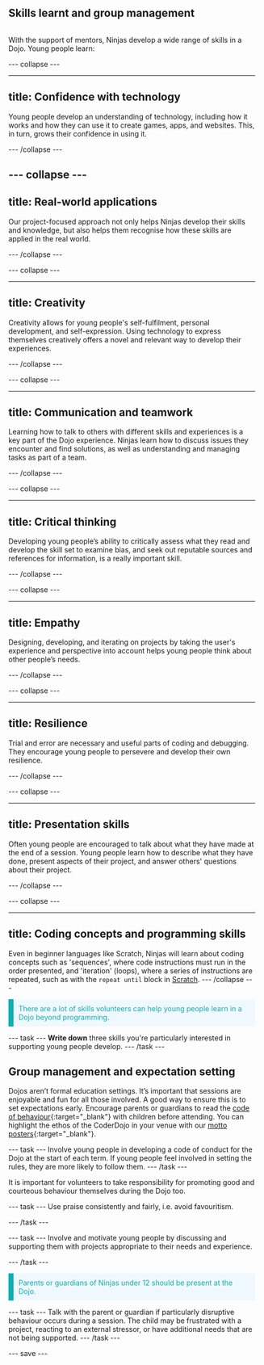 ## Skills learnt and group management

<div style="display: flex; flex-wrap: wrap">
<div style="flex-basis: 200px; flex-grow: 1; margin-right: 15px;">
  
With the support of mentors, Ninjas develop a wide range of skills in a Dojo. Young people learn:
  
  
--- collapse ---

---
title: Confidence with technology
---

Young people develop an understanding of technology, including how it works and how they can use it to create games, apps, and websites. This, in turn, grows their confidence in using it.
  
--- /collapse ---
  
--- collapse ---
---
title: Real-world applications
---  

Our project-focused approach not only helps Ninjas develop their skills and knowledge, but also helps them recognise how these skills are applied in the real world.
  
--- /collapse ---
  

--- collapse ---
  
---
title: Creativity
---  
Creativity allows for young people's self-fulfilment, personal development, and self-expression. Using technology to express themselves creatively offers a novel and relevant way to develop their experiences.
  
--- /collapse ---

--- collapse ---

---
title: Communication and teamwork
---
Learning how to talk to others with different skills and experiences is a key part of the Dojo experience. Ninjas learn how to discuss issues they encounter and find solutions, as well as understanding and managing tasks as part of a team.
  
--- /collapse ---
  
--- collapse ---

---
title: Critical thinking
---
Developing young people’s ability to critically assess what they read and develop the skill set to examine bias, and seek out reputable sources and references for information, is a really important skill.
  
--- /collapse ---

--- collapse ---

---
title: Empathy
---

Designing, developing, and iterating on projects by taking the user's experience and perspective into account helps young people think about other people’s needs.
  
--- /collapse ---

--- collapse ---

---
title: Resilience
---
Trial and error are necessary and useful parts of coding and debugging. They encourage young people to persevere and develop their own resilience.
  
--- /collapse ---

--- collapse ---

---
title: Presentation skills
---
  
Often young people are encouraged to talk about what they have made at the end of a session. Young people learn how to describe what they have done, present aspects of their project, and answer others' questions about their project.
  
--- /collapse ---

--- collapse ---

---
title: Coding concepts and programming skills
---
Even in beginner languages like Scratch, Ninjas will learn about coding concepts such as 'sequences', where code instructions must run in the order presented, and 'iteration' (loops), where a series of instructions are repeated, such as with the `repeat until` block in [Scratch](https://scratch.mit.edu/).
--- /collapse ---
  
<p style="border-left: solid; border-width:10px; border-color: #0faeb0; background-color: aliceblue; padding: 10px;">
<span style="color: #0faeb0">There are a lot of skills volunteers can help young people learn in a Dojo beyond programming. 
</p>

--- task ---
**Write down** three skills you're particularly interested in supporting young people develop.
--- /task ---
  
## Group management and expectation setting
Dojos aren’t formal education settings. It’s important that sessions are enjoyable and fun for all those involved. A good way to ensure this is to set expectations early. Encourage parents or guardians to read the [code of behaviour](https://help.coderdojo.com/cdkb/s/article/Code-of-Behaviour-volunteers){:target="_blank"} with children before attending. You can highlight the ethos of the CoderDojo in your venue with our [motto posters](https://help.coderdojo.com/cdkb/s/article/Dojo-Motto-Posters){:target="_blank"}. 

--- task ---
Involve young people in developing a code of conduct for the Dojo at the start of each term. If young people feel involved in setting the rules, they are more likely to follow them.
--- /task ---

It is important for volunteers to take responsibility for promoting good and courteous behaviour themselves during the Dojo too. 

--- task ---
Use praise consistently and fairly, i.e. avoid favouritism.
  
--- /task ---
  
--- task ---
Involve and motivate young people by discussing and supporting them with projects appropriate to their needs and experience. 

--- /task ---

<p style="border-left: solid; border-width:10px; border-color: #0faeb0; background-color: aliceblue; padding: 10px;">
<span style="color: #0faeb0">Parents or guardians of Ninjas under 12 should be present at the Dojo. 
</p>

--- task ---
Talk with the parent or guardian if particularly disruptive behaviour occurs during a session. The child may be frustrated with a project, reacting to an external stressor, or have additional needs that are not being supported.
--- /task ---


--- save ---

